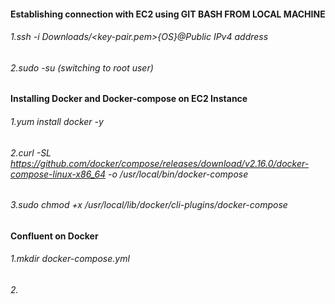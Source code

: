#### Establishing connection with EC2 using  GIT BASH FROM LOCAL MACHINE

###### 1.ssh -i Downloads/<key-pair.pem>{OS}@Public IPv4 address
###### 2.sudo -su (switching to root user)

#### Installing Docker and Docker-compose on EC2 Instance

###### 1.yum install docker -y
###### 2.curl -SL https://github.com/docker/compose/releases/download/v2.16.0/docker-compose-linux-x86_64 -o /usr/local/bin/docker-compose
###### 3.sudo chmod +x /usr/local/lib/docker/cli-plugins/docker-compose

#### Confluent on Docker

###### 1.mkdir docker-compose.yml
###### 2.
